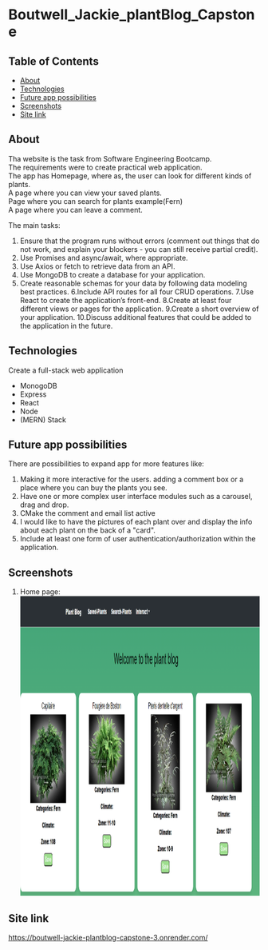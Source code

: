 # Boutwell_Jackie_plantBlog_Capstone

## Table of Contents

- [About](#about)
- [Technologies](#technologies)
- [Future app possibilities](#future-app-possibilities)
- [Screenshots](#screenshots)
- [Site link](#site-link)

## About

Tha website is the task from Software Engineering Bootcamp.
<br>
The requirements were to create practical web application.
<br>The app has Homepage, where as, the user can look for different kinds of plants.
<br>A page where you can view your saved plants.
<br>Page where you can search for plants example(Fern)
<br>A page where you can leave a comment.

The main tasks:

1. Ensure that the program runs without errors (comment out things that do not work, and explain your blockers - you can still receive partial credit).
2. Use Promises and async/await, where appropriate.
3. Use Axios or fetch to retrieve data from an API.
4. Use MongoDB to create a database for your application.
5. Create reasonable schemas for your data by following data modeling best practices.
6.Include API routes for all four CRUD operations.
7.Use React to create the application’s front-end.
8.Create at least four different views or pages for the application.
9.Create a short overview of your application.
10.Discuss additional features that could be added to the application in the future.

## Technologies

Create a full-stack web application
- MonogoDB
- Express
- React
- Node
- (MERN) Stack

## Future app possibilities

There are possibilities to expand app for more features like:

1. Making it more interactive for the users. adding a comment box or a place where you can buy the plants you see.
2. Have one or more complex user interface modules such as a carousel, drag and drop.
3. CMake the comment and email list active
4. I would like to have the pictures of each plant over and display the info about each plant on the back of a "card".
5. Include at least one form of user authentication/authorization within the application.

## Screenshots

1. Home page:
   <br>
   <img src="./Frontend/src/pics/plantblog.png" width="850" height="600">

## Site link

https://boutwell-jackie-plantblog-capstone-3.onrender.com/